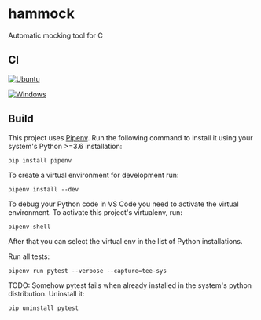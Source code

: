 # hammock

Automatic mocking tool for C

## CI

[![Ubuntu](https://github.com/avengineers/hammock/actions/workflows/linux.yml/badge.svg)](https://github.com/avengineers/hammock/actions/workflows/linux.yml)

[![Windows](https://github.com/avengineers/hammock/actions/workflows/windows.yml/badge.svg)](https://github.com/avengineers/hammock/actions/workflows/windows.yml)

## Build

This project uses [Pipenv](https://pypi.org/project/pipenv/). Run the following command to install it using your system's Python >=3.6 installation:

```shell
pip install pipenv
```

To create a virtual environment for development run:

```shell
pipenv install --dev
```

To debug your Python code in VS Code you need to activate the virtual environment. To activate this project's virtualenv, run:

```shell
pipenv shell
```

After that you can select the virtual env in the list of Python installations.

Run all tests:

```shell
pipenv run pytest --verbose --capture=tee-sys
```

TODO: Somehow pytest fails when already installed in the system's python distribution. Uninstall it:

```shell
pip uninstall pytest
```
